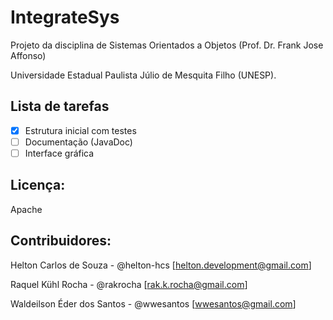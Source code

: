 IntegrateSys
============

Projeto da disciplina de Sistemas Orientados a Objetos (Prof. Dr. Frank Jose Affonso)

Universidade Estadual Paulista Júlio de Mesquita Filho (UNESP).

Lista de tarefas
---------------
- [x] Estrutura inicial com testes
- [ ] Documentação (JavaDoc)
- [ ] Interface gráfica

Licença:
---------------
Apache

Contribuidores:
---------------
Helton Carlos de Souza - @helton-hcs
[<helton.development@gmail.com>]

Raquel Kühl Rocha - @rakrocha
[<rak.k.rocha@gmail.com>]

Waldeilson Éder dos Santos - @wwesantos
[<wwesantos@gmail.com>]
